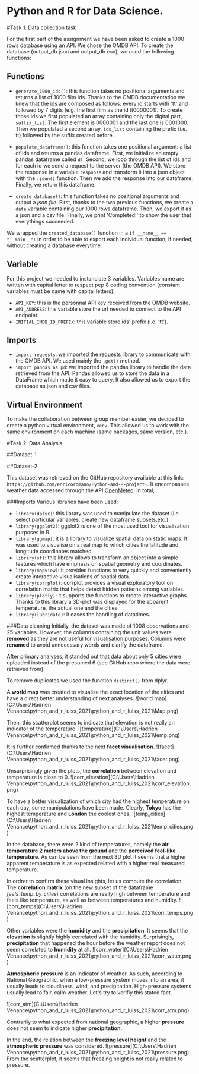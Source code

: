 # Python and R for Data Science.

#Task 1. Data collection task

For the first part of the assignment we have been asked to create a 1000 rows database using an API. We chose the OMDB API. To create the database (output_db.json and output_db.csv), we used the following functions: 

## Functions

-  ```generate_1000_ids()```: this function takes no positional arguments and returns a list of 1000 film ids. Thanks to the OMDB documentation we knew that the ids are composed as follows:  every id starts with 'tt' and followed by 7 digits (e.g. the first film as the id tt0000001). To create those ids we first populated an array containing only the digital part, ```suffix_list```. The first element is 0000001 and the last one is 0001000. Then we populated a second array, ```ids_list``` containing the prefix (i.e. tt) followed by the suffix created before. 

- ```populate_dataframe()```: this function takes one positional argument: a list of ids and returns a pandas dataframe. First, we initialize an empty pandas dataframe called ```df```. Second, we loop through the list of ids and for each id we send a request to the server (the OMDB API). We store the response in a variable ```response``` and transform it into a json object with the ```.json()``` function. Then we add the response into our dataframe. Finally, we return this dataframe.  

- ```create_database()```: this function takes no positional arguments and output a _json file_. First, thanks to the two previous functions, we create a ```data``` variable containing our 1000 rows dataframe. Then, we export it as a json and a csv file. Finally, we print 'Completed!' to show the user that everythings succeeded.     


We wrapped the ```created_database()``` function in a ```if __name__ == "__main__":``` in order to be able to export each individual function, if needed, without creating a database everytime. 

## Variable
For this project we needed to instanciate 3 variables. Variables name are written with capital letter to respect pep 8 coding convention (constant variables must be name with capital letters). 
- ```API_KEY```: this is the personnal API key received from the OMDB website. 
- ```API_ADDRESS```: this variable store the url needed to connect to the API endpoint.
- ```INITIAL_IMDB_ID_PREFIX```: this variable store ids' prefix (i.e. 'tt').

## Imports 
- ```import requests```: we imported the requests library to communicate with the OMDB API. We used mainly the ```.get()``` method. 
- ```import pandas as pd```: we imported the pandas library to handle the data retrieved from the API. Pandas allowed us to store the data in a DataFrame which made it easy to query. It also allowed us to export the database as json and csv files.  

## Virtual Environment
To make the collaboration between group member easier, we decided to create a python virtual environment, ```venv```. This allowed us to work with the same environment on each machine (same packages, same version, etc.). 

#Task 2. Data Analysis

##Dataset-1


##Dataset-2

This dataset was retrieved on the GitHub repository available at this link: ```https://github.com/enricoromano/Python-and-R-project-```.
It encompasses weather data accessed through the API [OpenMeteo](https://open-meteo.com/en/docs).
In total, 

###Imports
Various libraries have been used:
* ```library(dplyr)```: this library was used to manipulate the dataset (i.e. select particular variables, create new dataframe subsets,etc.)
* ```library(ggplot2)```: ggplot2 is one of the most used tool for visualisation purposes in R.
* ```library(ggmap)```: it is a library to visualize spatial data on static maps. It was used to visualise on a real map to which cities the latitude and longitude coordinates matched.
* ```library(sf)```: this library allows to transform an object into a simple features which have emphasis on spatial geometry and coordinates.
* ```library(mapview)```: it provides functions to very quickly and conveniently create interactive visualisations of spatial data.
* ```library(corrplot)```: corrplot provides a visual exploratory tool on correlation matrix that helps detect hidden patterns among variables.
* ```library(plotly)```: it supports the functions to create interactive graphs. Thanks to this library a 3D-plot was displayed for the apparent temperature, the actual one and the cities.
* ```library(lubridate)```: it eases the handling of datatimes. 

###Data cleaning
Initially, the dataset was made of 1008 observations and 25 variables.
However, the columns containing the unit values were **removed** as they are not useful for visualisation purposes.
Columns were **renamed** to avoid unnecessary words and clarify the dataframe.

After primary analyses, it standed out that data about only 5 cities were uploaded instead of the presumed 6 (see GitHub repo where the data were retrieved from).

To remove duplicates we used the function ```distinct()``` from dplyr. 

A **world map** was created to visualise the exact location of the cities and have a direct better understanding of next analyses.
![world map](C:\Users\Hadrien Venance\python_and_r_luiss_2021\python_and_r_luiss_2021\Map.png)

Then, this scatterplot seems to indicate that elevation is not really an indicator of the temperature.
![temperature](C:\Users\Hadrien Venance\python_and_r_luiss_2021\python_and_r_luiss_2021\temp.png)

It is further confirmed thanks to the next **facet visualisation**. 
![facet](C:\Users\Hadrien Venance\python_and_r_luiss_2021\python_and_r_luiss_2021\facet.png)

Unsurprisingly given the plots, the **correlation** between elevation and temperature is close to 0.
![corr_elevation](C:\Users\Hadrien Venance\python_and_r_luiss_2021\python_and_r_luiss_2021\corr_elevation.png)

To have a better visualization of which city had the highest temperature on each day, some manipulations have been made.
Clearly, **Tokyo** has the highest temperature and **London** the coolest ones.
![temp_cities](C:\Users\Hadrien Venance\python_and_r_luiss_2021\python_and_r_luiss_2021\temp_cities.png)

In the database, there were 2 kind of temperatures, namely the **air temperature 2 meters above the ground** and the **perceived
feel-like temperature**. 
As can be seen from the next 3D plot it seems that a higher apparent temperature is as expected related with a higher real measured temperature.


In ordrer to confirm these visual insights, let us compute the correlation.
The **correlation matrix** (on the new subset of the dataframe _feels_temp_by_cities_) correlations are really high between temperature and feels like temperature, as well as between temperatures and humidity.
![corr_temps](C:\Users\Hadrien Venance\python_and_r_luiss_2021\python_and_r_luiss_2021\corr_temps.png)



Other variables were the **humidity** and the **precipitation**. 
It seems that the **elevation** is slightly highly correlated with the humidity.
Surprisingly, **precipitation** that happened the hour before the weather report does not seem correlated to **humidity** at all.
![corr_water](C:\Users\Hadrien Venance\python_and_r_luiss_2021\python_and_r_luiss_2021\corr_water.png)

**Atmospheric pressure** is an indicator of weather. As such, according to National Geographic,
when a low-pressure system moves into an area, it usually leads to cloudiness, wind, and precipitation. High-pressure systems usually lead to fair, calm weather. 
Let's try to verifiy this stated fact.

![corr_atm](C:\Users\Hadrien Venance\python_and_r_luiss_2021\python_and_r_luiss_2021\corr_atm.png)


Contrarily to what expected from national geographic, a higher **pressure** does not seem to indicate higher **precipitation**.

In the end, the relation between the **freezing level height** and the **atmospheric pressure** was considered. 
![pressure](C:\Users\Hadrien Venance\python_and_r_luiss_2021\python_and_r_luiss_2021\pressure.png)
From the scatterplot, it seems that freezing height is not really related to pressure.

